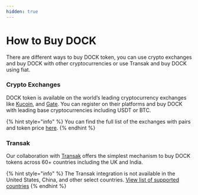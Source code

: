 ```yaml
---
hidden: true
---
```


# How to Buy DOCK

There are different ways to buy DOCK token, you can use crypto exchanges and buy DOCK with other cryptocurrencies or use Transak and buy DOCK using fiat.

### Crypto Exchanges

DOCK token is available on the world’s leading cryptocurrency exchanges like [Kucoin](https://trade.kucoin.com/DOCK-BTC), and [Gate](https://www.gate.io/trade/DOCK_USDT). You can register on their platforms and buy DOCK with leading base cryptocurrencies including USDT or BTC.

{% hint style="info" %}
You can find the full list of the exchanges with pairs and token price [here](https://coinmarketcap.com/currencies/dock/#Markets).
{% endhint %}

### Transak

Our collaboration with [Transak](https://global.transak.com/) offers the simplest mechanism to buy DOCK tokens across 60+ countries including the UK and India.

{% hint style="info" %}
The Transak integration is not available in the United States, China, and other select countries. [View list of supported countries](https://docs.transak.com/docs/fiat-currency-country-payment-method-coverage-plus-fees-and-limits)
{% endhint %}
